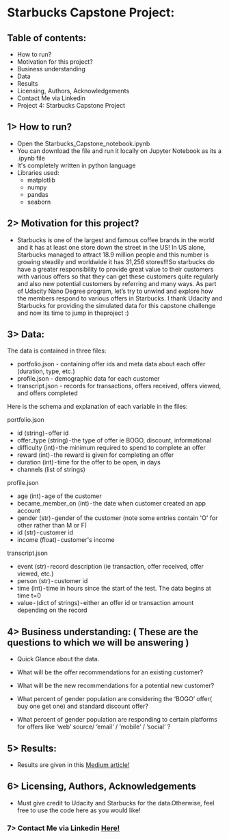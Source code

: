 # Starbucks Capstone Project:

## Table of contents:

-  How to run?
-  Motivation for this project?
-  Business understanding
-  Data
-  Results
-  Licensing, Authors, Acknowledgements
-  Contact Me via Linkedin
-  Project 4: Starbucks Capstone Project

## 1> How to run?
- Open the Starbucks_Capstone_notebook.ipynb
- You can download the file and run it locally on Jupyter Notebook as its a .ipynb file
- It's completely written in python language
- Libraries used: 
    - matplotlib
    - numpy
    - pandas
    - seaborn
    
## 2> Motivation for this project?
- Starbucks is one of the largest and famous coffee brands in the world and it has at least one store down the street in the US! In US alone, Starbucks managed to     attract 18.9 million people and this number is growing steadily and worldwide it has 31,256 stores!!!So starbucks do have a greater responsibility to provide       great value to their customers with various offers so that they can get these customers quite regularly and also new potential customers by referring and many       ways. As part of Udacity Nano Degree program, let’s try to unwind and explore how the members respond to various offers in Starbucks. I thank Udacity and           Starbucks for providing the simulated data for this capstone challenge and now its time to jump in theproject :)

## 3> Data:

The data is contained in three files:

- portfolio.json - containing offer ids and meta data about each offer (duration, type, etc.)
- profile.json - demographic data for each customer
- transcript.json - records for transactions, offers received, offers viewed, and offers completed

Here is the schema and explanation of each variable in the files:

portfolio.json

- id (string) - offer id
- offer_type (string) - the type of offer ie BOGO, discount, informational
- difficulty (int) - the minimum required to spend to complete an offer
- reward (int) - the reward is given for completing an offer
- duration (int) - time for the offer to be open, in days
- channels (list of strings)

profile.json

- age (int) - age of the customer
- became_member_on (int) - the date when customer created an app account
- gender (str) - gender of the customer (note some entries contain 'O' for other rather than M or F)
- id (str) - customer id
- income (float) - customer's income

transcript.json

- event (str) - record description (ie transaction, offer received, offer viewed, etc.)
- person (str) - customer id
- time (int) - time in hours since the start of the test. The data begins at time t=0
- value - (dict of strings) - either an offer id or transaction amount depending on the record

## 4> Business understanding: ( These are the questions to which we will be answering )
- Quick Glance about the data. 

- What will be the offer recommendations for an existing customer?

- What will be the new recommendations for a potential new customer?

- What percent of gender population are considering the ‘BOGO’ offer( buy one get one) and standard discount offer?

- What percent of gender population are responding to certain platforms for offers like ‘web’ source/ ’email’ / ’mobile’ / ’social’ ?

## 5> Results:
- Results are given in this <a href="https://kaushiktummala55.medium.com/starbucks-capstone-challenge-using-funksvd-b08f9f8f983b">Medium article!</a>

## 6> Licensing, Authors, Acknowledgements
- Must give credit to Udacity and Starbucks for the data.Otherwise, feel free to use the code here as you would like!

### 7> Contact Me via Linkedin <a href="https://www.linkedin.com/in/kaushik-tummalapalli/">Here!</a>

